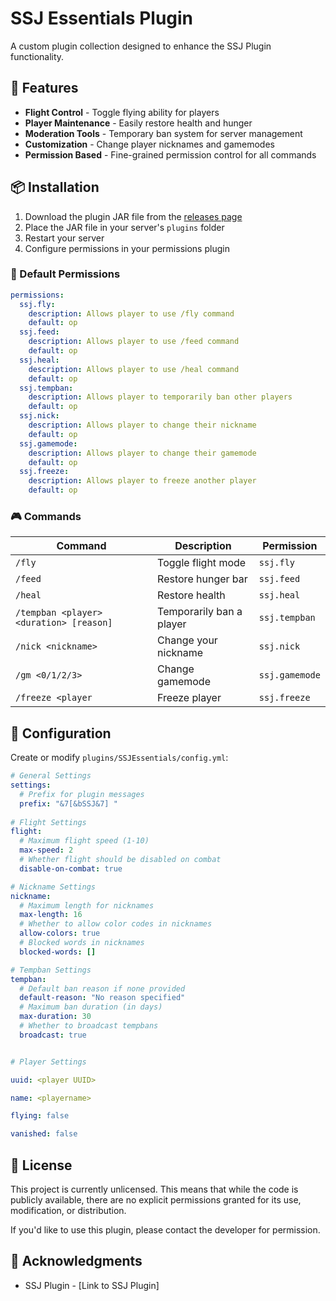 # SSJ Essentials Plugin

A custom plugin collection designed to enhance the SSJ Plugin functionality.

## 🚀 Features

- **Flight Control** - Toggle flying ability for players
- **Player Maintenance** - Easily restore health and hunger
- **Moderation Tools** - Temporary ban system for server management
- **Customization** - Change player nicknames and gamemodes
- **Permission Based** - Fine-grained permission control for all commands

## 📦 Installation

1. Download the plugin JAR file from the [releases page](link-to-releases)
2. Place the JAR file in your server's `plugins` folder
3. Restart your server
4. Configure permissions in your permissions plugin

### 📝 Default Permissions

```yaml
permissions:
  ssj.fly:
    description: Allows player to use /fly command
    default: op
  ssj.feed:
    description: Allows player to use /feed command
    default: op
  ssj.heal:
    description: Allows player to use /heal command
    default: op
  ssj.tempban:
    description: Allows player to temporarily ban other players
    default: op
  ssj.nick:
    description: Allows player to change their nickname
    default: op
  ssj.gamemode:
    description: Allows player to change their gamemode
    default: op
  ssj.freeze:
    description: Allows player to freeze another player
    default: op
```

### 🎮 Commands

| Command | Description | Permission |
|---------|-------------|------------|
| `/fly` | Toggle flight mode | `ssj.fly` |
| `/feed` | Restore hunger bar | `ssj.feed` |
| `/heal` | Restore health | `ssj.heal` |
| `/tempban <player> <duration> [reason]` | Temporarily ban a player | `ssj.tempban` |
| `/nick <nickname>` | Change your nickname | `ssj.nick` |
| `/gm <0/1/2/3>` | Change gamemode | `ssj.gamemode` |
| `/freeze <player` | Freeze player | `ssj.freeze`|

## 🔧 Configuration
Create or modify `plugins/SSJEssentials/config.yml`:

```yaml
# General Settings
settings:
  # Prefix for plugin messages
  prefix: "&7[&bSSJ&7] "
  
# Flight Settings
flight:
  # Maximum flight speed (1-10)
  max-speed: 2
  # Whether flight should be disabled on combat
  disable-on-combat: true

# Nickname Settings
nickname:
  # Maximum length for nicknames
  max-length: 16
  # Whether to allow color codes in nicknames
  allow-colors: true
  # Blocked words in nicknames
  blocked-words: []

# Tempban Settings
tempban:
  # Default ban reason if none provided
  default-reason: "No reason specified"
  # Maximum ban duration (in days)
  max-duration: 30
  # Whether to broadcast tempbans
  broadcast: true
```
```yaml

# Player Settings

uuid: <player UUID>

name: <playername>

flying: false

vanished: false

```

## 📝 License

This project is currently unlicensed. This means that while the code is publicly available, there are no explicit permissions granted for its use, modification, or distribution. 

If you'd like to use this plugin, please contact the developer for permission.

## 🙏 Acknowledgments

- SSJ Plugin - [Link to SSJ Plugin]
